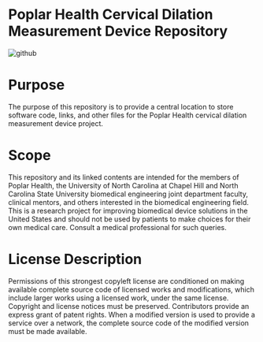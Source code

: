 # Poplar Health Cervical Dilation Measurement Device Repository

![github](https://user-images.githubusercontent.com/123769389/235507823-1d0c9849-2a6d-48b4-9e42-167728ad108c.png)

# Purpose 
The purpose of this repository is to provide a central location to store software code, links, and other files for the Poplar Health cervical dilation measurement device project. 

# Scope 
This repository and its linked contents are intended for the members of Poplar Health, the University of North Carolina at Chapel Hill and North Carolina State University biomedical engineering joint department faculty, clinical mentors, and others interested in the biomedical engineering field. This is a research project for improving biomedical device solutions in the United States and should not be used by patients to make choices for their own medical care. Consult a medical professional for such queries. 

# License Description
Permissions of this strongest copyleft license are conditioned on making available complete source code of licensed works and modifications, which include larger works using a licensed work, under the same license. Copyright and license notices must be preserved. Contributors provide an express grant of patent rights. When a modified version is used to provide a service over a network, the complete source code of the modified version must be made available.
